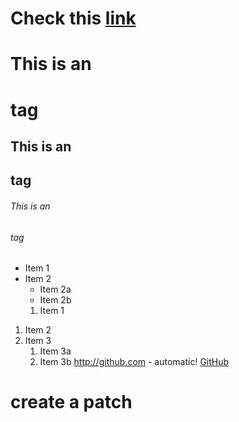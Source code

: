 # Check this [link](https://guides.github.com/features/mastering-markdown/)
# This is an <h1> tag
## This is an <h2> tag
###### This is an <h6> tag
* Item 1
* Item 2
  * Item 2a
  * Item 2b
  1. Item 1
1. Item 2
2. Item 3
   1. Item 3a
   1. Item 3b
   http://github.com - automatic!
[GitHub](http://github.com)
# create a patch
